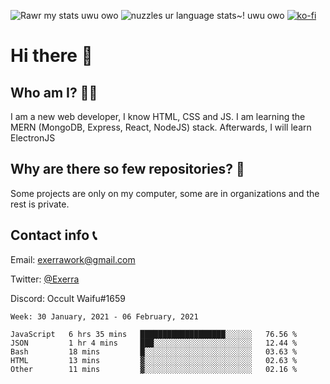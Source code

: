 ![Rawr my stats uwu owo](https://github-readme-stats.vercel.app/api?username=Exerra&show_icons=true&theme=buefy)
![nuzzles ur language stats~! uwu owo](https://github-readme-stats.vercel.app/api/top-langs/?username=Exerra&layout=compact)
[![ko-fi](https://www.ko-fi.com/img/githubbutton_sm.svg)](https://ko-fi.com/X8X130H96)
# Hi there 👋
## Who am I? 🙋‍♀️
I am a new web developer, I know HTML, CSS and JS. I am learning the MERN (MongoDB, Express, React, NodeJS) stack. Afterwards, I will learn ElectronJS
## Why are there so few repositories? 🤔
Some projects are only on my computer, some are in organizations and the rest is private.
## Contact info 📞
Email: [exerrawork@gmail.com](mailto:exerrawork@gmail.com)

Twitter: [@Exerra](https://twitter.com/exerra)

Discord: Occult Waifu#1659

<!--START_SECTION:waka-->
```text
Week: 30 January, 2021 - 06 February, 2021

JavaScript   6 hrs 35 mins   ███████████████████░░░░░░   76.56 % 
JSON         1 hr 4 mins     ███░░░░░░░░░░░░░░░░░░░░░░   12.44 % 
Bash         18 mins         █░░░░░░░░░░░░░░░░░░░░░░░░   03.63 % 
HTML         13 mins         ▓░░░░░░░░░░░░░░░░░░░░░░░░   02.63 % 
Other        11 mins         ▓░░░░░░░░░░░░░░░░░░░░░░░░   02.16 % 
```
<!--END_SECTION:waka-->

